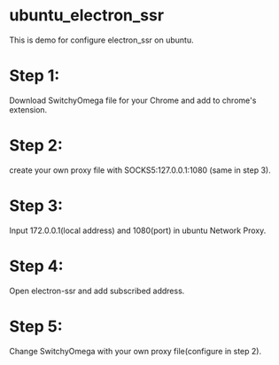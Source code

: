 # ubuntu_electron_ssr
This is demo for configure electron_ssr on ubuntu.
# Step 1: 
  Download SwitchyOmega file for your Chrome and add to chrome's extension.
# Step 2: 
  create your own proxy file with SOCKS5:127.0.0.1:1080 (same in step 3).
# Step 3: 
  Input 172.0.0.1(local address) and 1080(port) in ubuntu Network Proxy.
# Step 4: 
  Open electron-ssr and add subscribed address.
# Step 5: 
  Change SwitchyOmega with your own proxy file(configure in step 2).
